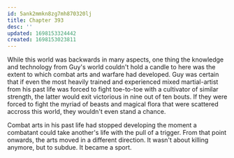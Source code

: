 ```yaml
---
id: 5ank2mmkn8zg7mh870320lj
title: Chapter 393
desc: ''
updated: 1698153324442
created: 1698153023811
---
```


While this world was backwards in many aspects, one thing the knowledge and technology from Guy's world couldn't hold a candle to here was the extent to which combat arts and warfare had developed. Guy was certain that if even the most heavily trained and experienced mixed martial-artist from his past life was forced to fight toe-to-toe with a cultivator of similar strength, the latter would exit victorious in nine out of ten bouts. If they were forced to fight the myriad of beasts and magical flora that were scattered accross this world, they wouldn't even stand a chance.

Combat arts in his past life had stopped developing the moment a combatant could take another's life with the pull of a trigger. From that point onwards, the arts moved in a different direction. It wasn't about killing anymore, but to subdue. It became a sport.